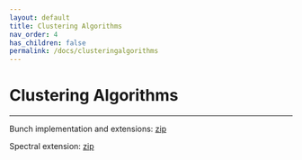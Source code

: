 ```yaml
---
layout: default
title: Clustering Algorithms
nav_order: 4
has_children: false
permalink: /docs/clusteringalgorithms
---
```


# Clustering Algorithms
---

Bunch implementation and extensions: [zip](/assets/data/bunch-source.zip)

Spectral extension: [zip](/assets/data/spectral-source.zip)
